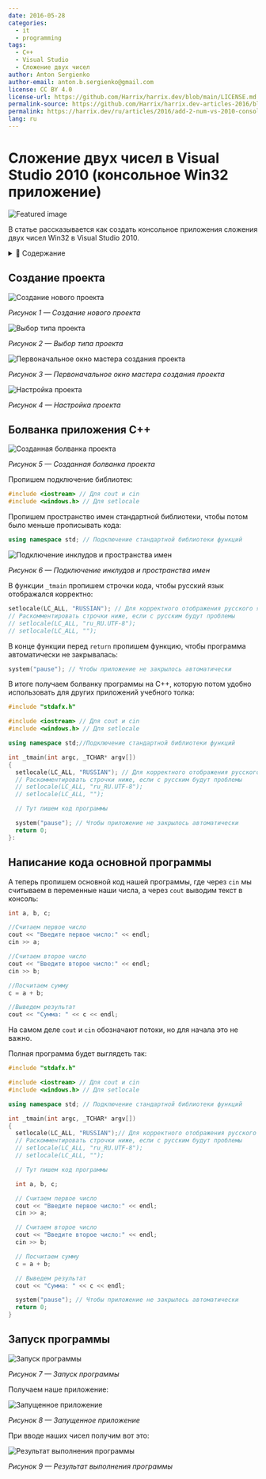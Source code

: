 ```yaml
---
date: 2016-05-28
categories:
  - it
  - programming
tags:
  - C++
  - Visual Studio
  - Сложение двух чисел
author: Anton Sergienko
author-email: anton.b.sergienko@gmail.com
license: CC BY 4.0
license-url: https://github.com/Harrix/harrix.dev/blob/main/LICENSE.md
permalink-source: https://github.com/Harrix/harrix.dev-articles-2016/blob/main/add-2-num-vs-2010-console/add-2-num-vs-2010-console.md
permalink: https://harrix.dev/ru/articles/2016/add-2-num-vs-2010-console/
lang: ru
---
```


# Сложение двух чисел в Visual Studio 2010 (консольное Win32 приложение)

![Featured image](featured-image.svg)

В статье рассказывается как создать консольное приложения сложения двух чисел Win32 в Visual Studio 2010.

<details>
<summary>📖 Содержание</summary>

## Содержание

- [Создание проекта](#создание-проекта)
- [Болванка приложения C++](#болванка-приложения-c)
- [Написание кода основной программы](#написание-кода-основной-программы)
- [Запуск программы](#запуск-программы)

</details>

## Создание проекта

![Создание нового проекта](img/new-project_01.png)

_Рисунок 1 — Создание нового проекта_

![Выбор типа проекта](img/new-project_02.png)

_Рисунок 2 — Выбор типа проекта_

![Первоначальное окно мастера создания проекта](img/new-project_03.png)

_Рисунок 3 — Первоначальное окно мастера создания проекта_

![Настройка проекта](img/new-project_04.png)

_Рисунок 4 — Настройка проекта_

## Болванка приложения C++

![Созданная болванка проекта](img/new-project_05.png)

_Рисунок 5 — Созданная болванка проекта_

Пропишем подключение библиотек:

```cpp
#include <iostream> // Для cout и cin
#include <windows.h> // Для setlocale
```

Пропишем пространство имен стандартной библиотеки, чтобы потом было меньше прописывать кода:

```cpp
using namespace std; // Подключение стандартной библиотеки функций
```

![Подключение инклудов и пространства имен](img/cpp.png)

_Рисунок 6 — Подключение инклудов и пространства имен_

В функции `_tmain` пропишем строчки кода, чтобы русский язык отображался корректно:

```cpp
setlocale(LC_ALL, "RUSSIAN"); // Для корректного отображения русского языка
// Раскомментировать строчки ниже, если с русским будут проблемы
// setlocale(LC_ALL, "ru_RU.UTF-8");
// setlocale(LC_ALL, "");
```

В конце функции перед `return` пропишем функцию, чтобы программа автоматически не закрывалась:

```cpp
system("pause"); // Чтобы приложение не закрылось автоматически
```

В итоге получаем болванку программы на C++, которую потом удобно использовать для других приложений учебного толка:

```cpp
#include "stdafx.h"

#include <iostream> // Для cout и cin
#include <windows.h> // Для setlocale

using namespace std;//Подключение стандартной библиотеки функций

int _tmain(int argc, _TCHAR* argv[])
{
  setlocale(LC_ALL, "RUSSIAN"); // Для корректного отображения русского языка
  // Раскомментировать строчки ниже, если с русским будут проблемы
  // setlocale(LC_ALL, "ru_RU.UTF-8");
  // setlocale(LC_ALL, "");

  // Тут пишем код программы

  system("pause"); // Чтобы приложение не закрылось автоматически
  return 0;
}:

```

## Написание кода основной программы

А теперь пропишем основной код нашей программы, где через `cin` мы считываем в переменные наши числа, а через `cout` выводим текст в консоль:

```cpp
int a, b, c;

//Считаем первое число
cout << "Введите первое число:" << endl;
cin >> a;

//Считаем второе число
cout << "Введите второе число:" << endl;
cin >> b;

//Посчитаем сумму
c = a + b;

//Выведем результат
cout << "Сумма: " << c << endl;
```

На самом деле `cout` и `cin` обозначают потоки, но для начала это не важно.

Полная программа будет выглядеть так:

```cpp
#include "stdafx.h"

#include <iostream> // Для cout и cin
#include <windows.h> // Для setlocale

using namespace std; // Подключение стандартной библиотеки функций

int _tmain(int argc, _TCHAR* argv[])
{
  setlocale(LC_ALL, "RUSSIAN");// Для корректного отображения русского языка
  // Раскомментировать строчки ниже, если с русским будут проблемы
  // setlocale(LC_ALL, "ru_RU.UTF-8");
  // setlocale(LC_ALL, "");

  // Тут пишем код программы

  int a, b, c;

  // Считаем первое число
  cout << "Введите первое число:" << endl;
  cin >> a;

  // Считаем второе число
  cout << "Введите второе число:" << endl;
  cin >> b;

  // Посчитаем сумму
  c = a + b;

  // Выведем результат
  cout << "Сумма: " << c << endl;

  system("pause"); // Чтобы приложение не закрылось автоматически
  return 0;
}
```

## Запуск программы

![Запуск программы](img/run.png)

_Рисунок 7 — Запуск программы_

Получаем наше приложение:

![Запущенное приложение](img/result_01.png)

_Рисунок 8 — Запущенное приложение_

При вводе наших чисел получим вот это:

![Результат выполнения программы](img/result_02.png)

_Рисунок 9 — Результат выполнения программы_
